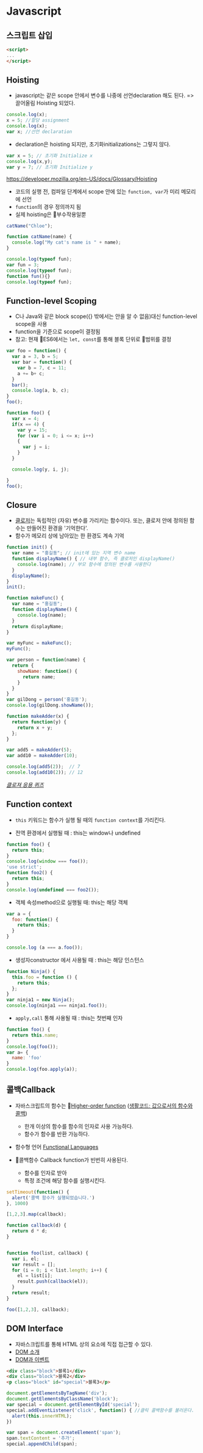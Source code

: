 Javascript
===

스크립트 삽입
---
```html
<script>
...
</script>
```

Hoisting
---
- javascript는 같은 scope 안에서 변수를 나중에 선언declaration 해도 된다. => 끌어올림 Hoisting 되었다.

```javascript
console.log(x);
x = 5; //할당 assignment
console.log(x);
var x; //선언 declaration
```

- declaration은 hoisting 되지만, 초기화initializations는 그렇지 않다.

```javascript
var x = 5; // 초기화 Initialize x
console.log(x,y);
var y = 7; // 초기화 Initialize y
```

https://developer.mozilla.org/en-US/docs/Glossary/Hoisting
- 코드의 실행 전, 컴파일 단계에서 scope 안에 있는 `function, var`가 미리 메모리에 선언
- `function`의 경우 정의까지 됨
- 실제 hoisting은 부수작용일뿐

```javascript
catName("Chloe");

function catName(name) {
  console.log("My cat's name is " + name);
}
```

```javascript
console.log(typeof fun);
var fun = 3;
console.log(typeof fun);
function fun(){}
console.log(typeof fun);
```


Function-level Scoping
---
- C나 Java와 같은 block scope({} 밖에서는 안을 알 수 없음)대신 function-level scope을 사용
- function을 기준으로 scope이 결정됨
- 참고: 현재 ES6에서는 `let, const`를 통해 블록 단위로 범위를 결정

```javascript
var foo = function() {
  var a = 3, b = 5;
  var bar = function() {
    var b = 7, c = 11;
    a += b+ c;
  }
  bar();
  console.log(a, b, c);
}
foo();
```

```javascript
function foo() {
  var x = 4;
  if(x == 4) {
    var y = 15;
    for (var i = 0; i <= x; i++)
    {
      var j = i;
    }
  }

  console.log(y, i, j);

}
foo();
```


Closure
---
- [클로저](https://developer.mozilla.org/ko/docs/Web/JavaScript/Guide/Closures)는 독립적인 (자유) 변수를 가리키는 함수이다. 또는, 클로저 안에 정의된 함수는 만들어진 환경을 '기억한다'.
- 함수가 메모리 상에 남아있는 한 환경도 계속 기억

```javascript
function init() {
  var name = "홍길동"; // init에 있는 지역 변수 name
  function displayName() { // 내부 함수, 즉 클로저인 displayName()
    console.log(name); // 부모 함수에 정의된 변수를 사용한다
  }
  displayName();
}
init();
```

```javascript
function makeFunc() {
  var name = "홍길동";
  function displayName() {
    console.log(name);
  }
  return displayName;
}

var myFunc = makeFunc();
myFunc();
```

```javascript
var person = function(name) {
  return {
    showName: function() {
      return name;
    }
  }
}
var gilDong = person('홍길동');
console.log(gilDong.showName());
```

```javascript
function makeAdder(x) {
  return function(y) {
    return x + y;
  };
}

var add5 = makeAdder(5);
var add10 = makeAdder(10);

console.log(add5(2));  // 7
console.log(add10(2)); // 12
```

*[클로져 응용 퀴즈](./00_quiz.md)*


Function context
---
- `this` 키워드는 함수가 실행 될 때의 `function context`를 가리킨다.

- 전역 환경에서 실행될 때 : this는 window나 undefined
```javascript
function foo() {
  return this;
}
console.log(window === foo());
'use strict';
function foo2() {
  return this;
}
console.log(undefined === foo2());
```

- 객체 속성method으로 실행될 때: this는 해당 객체 
```javascript
var a = {
  foo: function() {
    return this;
  }
}

console.log (a === a.foo());
```


- 생성자constructor 에서 사용될 때 : this는 해당 인스턴스
```javascript
function Ninja() {
  this.foo = function () {
    return this;
  };
}
var ninja1 = new Ninja();
console.log(ninja1 === ninja1.foo());
```


- `apply,call` 통해 사용될 때 : this는 첫번째 인자

```javascript
function foo() {
  return this.name;
}
console.log(foo());
var a= {
  name: 'foo'
}
console.log(foo.apply(a));
```

콜백Callback
---
- 자바스크립트의 함수는 [Higher-order function](https://en.wikipedia.org/wiki/Higher-order_function) ([생활코드: 값으로서의 함수와 콜백](https://opentutorials.org/course/743/6508))
  - 한개 이상의 함수를 함수의 인자로 사용 가능하다.
  - 함수가 함수를 반환 가능하다.
- 함수형 언어 [Functional Languages](https://en.wikipedia.org/wiki/Functional_programming)

- 콜백함수 Callback function가 빈번히 사용된다.
  - 함수를 인자로 받아
  - 특정 조건에 해당 함수를 실행시킨다.

```javascript
setTimeout(function() {
  alert('콜백 함수가 실행되었습니다.')
}, 1000)

[1,2,3].map(callback);

function callback(d) {
  return d * d;
}


function foo(list, callback) {
  var i, el;
  var result = [];
  for (i = 0; i < list.length; i++) {
    el = list[i];
    result.push(callback(el));
  }
  return result;
}

foo([1,2,3], callback);
```


DOM Interface
---
- 자바스크립트를 통해 HTML 상의 요소에 직접 접근할 수 있다. 
- [DOM 소개](https://developer.mozilla.org/ko/docs/Gecko_DOM_Reference/%EC%86%8C%EA%B0%9C)
- [DOM과 이벤트](https://developer.mozilla.org/en-US/docs/Web/API/Document_Object_Model/Events)
```html
<div class="block">블록1</div>
<div class="block">블록2</div>
<p class="block" id="special">블록3</p>
```

```javascript
document.getElementsByTagName('div');
document.getElementsByClassName('block');
var special = document.getElementById('special');
special.addEventListener('click', function() { //클릭 콜백함수를 불러온다.
  alert(this.innerHTML);
})

var span = document.createElement('span');
span.textContent = '추가';
special.appendChild(span);
```